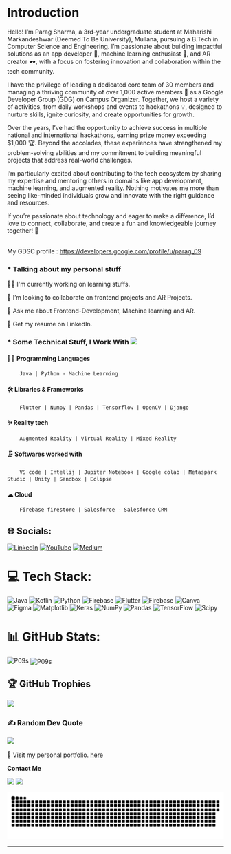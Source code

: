 <!------<img src="https://user-images.githubusercontent.com/74038190/225813708-98b745f2-7d22-48cf-9150-083f1b00d6c9.gif" alt="home screen gif" />---->
# Introduction
Hello! I’m Parag Sharma, a 3rd-year undergraduate student at Maharishi Markandeshwar (Deemed To Be University), Mullana, pursuing a B.Tech in Computer Science and Engineering. I’m passionate about building impactful solutions as an app developer 📱, machine learning enthusiast 🤖, and AR creator 🕶️, with a focus on fostering innovation and collaboration within the tech community.


I have the privilege of leading a dedicated core team of 30 members and managing a thriving community of over 1,000 active members 🌟 as a Google Developer Group (GDG) on Campus Organizer. Together, we host a variety of activities, from daily workshops and events to hackathons 💡, designed to nurture skills, ignite curiosity, and create opportunities for growth.


Over the years, I’ve had the opportunity to achieve success in multiple national and international hackathons, earning prize money exceeding $1,000 🏆. Beyond the accolades, these experiences have strengthened my problem-solving abilities and my commitment to building meaningful projects that address real-world challenges.


I’m particularly excited about contributing to the tech ecosystem by sharing my expertise and mentoring others in domains like app development, machine learning, and augmented reality. Nothing motivates me more than seeing like-minded individuals grow and innovate with the right guidance and resources.


If you’re passionate about technology and eager to make a difference, I’d love to connect, collaborate, and create a fun and knowledgeable journey together! 🤝<br><br>

My GDSC profile : https://developers.google.com/profile/u/parag_09


### * Talking about my personal stuff 


  👨‍💻 I'm currently working on learning stuffs.

  👯 I’m looking to collaborate on frontend projects and AR Projects.

  💬 Ask me about Frontend-Development, Machine learning and AR.

  📄 Get my resume on LinkedIn.
  

### * Some Technical Stuff, I Work With <img src="https://media.giphy.com/media/WUlplcMpOCEmTGBtBW/giphy.gif" width="30">

 #### 👨‍💻 Programming Languages
  
        Java | Python - Machine Learning

 #### 🛠 Libraries & Frameworks
  
        Flutter | Numpy | Pandas | Tensorflow | OpenCV | Django

 #### ✨ Reality tech
  
        Augmented Reality | Virtual Reality | Mixed Reality

 #### 🗜 Softwares worked with
   
        VS code | Intellij | Jupiter Notebook | Google colab | Metaspark Studio | Unity | Sandbox | Eclipse

 #### ☁ Cloud 
   
        Firebase firestore | Salesforce - Salesforce CRM

## 🌐 Socials:
[![LinkedIn](https://img.shields.io/badge/LinkedIn-%230077B5.svg?logo=linkedin&logoColor=white)](https://www.linkedin.com/in/parag-sharma-8084a8250) [![YouTube](https://img.shields.io/badge/YouTube-%23FF0000.svg?logo=YouTube&logoColor=white)](https://youtube.com/@paragsharma6159?si=UXp_PbfaNw9x-2Qb) [![Medium](https://img.shields.io/badge/Medium-12100E?logo=medium&logoColor=white)](https://medium.com/@sharmaparag2004) 
# 💻 Tech Stack:
![Java](https://img.shields.io/badge/java-%23ED8B00.svg?style=flat&logo=openjdk&logoColor=white) ![Kotlin](https://img.shields.io/badge/kotlin-%237F52FF.svg?style=flat&logo=kotlin&logoColor=white) ![Python](https://img.shields.io/badge/python-3670A0?style=flat&logo=python&logoColor=ffdd54) ![Firebase](https://img.shields.io/badge/firebase-%23039BE5.svg?style=flat&logo=firebase) ![Flutter](https://img.shields.io/badge/Flutter-%2302569B.svg?style=flat&logo=Flutter&logoColor=white) ![Firebase](https://img.shields.io/badge/Firebase-039BE5?style=flat&logo=Firebase&logoColor=white) ![Canva](https://img.shields.io/badge/Canva-%2300C4CC.svg?style=flat&logo=Canva&logoColor=white) ![Figma](https://img.shields.io/badge/figma-%23F24E1E.svg?style=flat&logo=figma&logoColor=white) ![Matplotlib](https://img.shields.io/badge/Matplotlib-%23ffffff.svg?style=flat&logo=Matplotlib&logoColor=black) ![Keras](https://img.shields.io/badge/Keras-%23D00000.svg?style=flat&logo=Keras&logoColor=white) ![NumPy](https://img.shields.io/badge/numpy-%23013243.svg?style=flat&logo=numpy&logoColor=white) ![Pandas](https://img.shields.io/badge/pandas-%23150458.svg?style=flat&logo=pandas&logoColor=white) ![TensorFlow](https://img.shields.io/badge/TensorFlow-%23FF6F00.svg?style=flat&logo=TensorFlow&logoColor=white) ![Scipy](https://img.shields.io/badge/SciPy-%230C55A5.svg?style=flat&logo=scipy&logoColor=%white)
# 📊 GitHub Stats:
<!-----![](https://github-readme-streak-stats.herokuapp.com/?user=P09s&theme=dark&hide_border=false)<br/>---->
<p><img align="left" src="https://github-readme-stats.vercel.app/api/top-langs?username=P09s&show_icons=true&locale=en&layout=compact&theme=dark" alt="P09s" /></p>

<p>&nbsp;<img align="center" src="https://github-readme-stats.vercel.app/api?username=P09s&show_icons=true&locale=en&theme=dark" alt="P09s" /></p>
<!--------<p><img align="" src="https://streak-stats.demolab.com/?user==P09s&theme=dark" alt="=P09s" /></p>------>

<!----------![](https://github-readme-stats.vercel.app/api/top-langs/?username=P09s&theme=dark&hide_border=false&include_all_commits=true&count_private=false&layout=compact)----->


<!--------![](https://github-readme-stats.vercel.app/api?username=P09s&theme=dark&hide_border=false&include_all_commits=false&count_private=false)<br>------->

## 🏆 GitHub Trophies
<!--![](https://github-profile-trophy.vercel.app/?username=P09s&theme=chalk&no-frame=false&no-bg=true&margin-w=4)---->
<img src="https://github-profile-trophy.vercel.app/?username=P09s&theme=radical&no-frame=false&no-bg=false&margin-w=4"/>

### ✍️ Random Dev Quote
![](https://quotes-github-readme.vercel.app/api?type=horizontal&theme=radical)

<!----------<h2 align="left">📑 Latest Blog</h2>

[![Aaditya Mishra Medium](https://github-readme-medium.vercel.app/?username=sharmaparag2004)](https://medium.com/@sharmaparag2004)

###

<h2 align="center">Summary</h2>

###
<div align="center">

[![GitHub WidgetBox](https://github-widgetbox.vercel.app/api/profile?username=P09s&data=followers,repositories,stars&theme=darkmode)](https://github.com/P09s)

<div/>
-------------------->

🚀 Visit my personal portfolio. [here](https://paragtech.netlify.app/)

**Contact Me**

<a href="mailto:sharmaparag2004@gmail.com"><img src="https://img.shields.io/badge/Gmail-D14836?style=for-the-badge&logo=gmail&logoColor=white"/></a>
<a href="https://www.linkedin.com/in/parag-sharma-8084a8250/"><img src="https://img.shields.io/badge/LinkedIn-0077B5?style=for-the-badge&logo=linkedin&logoColor=white"></img></a>


<p align="center">
 <img width="1000" src="assets/github-snake.svg" alt="snake"/>
</p>

---
